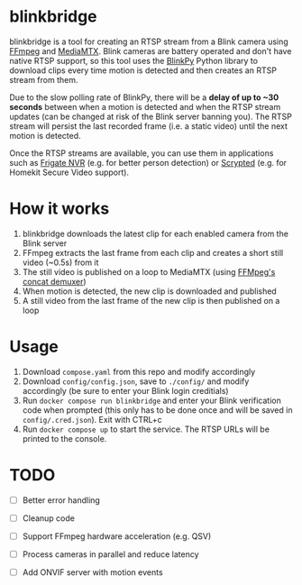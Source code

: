# blinkbridge

blinkbridge is a tool for creating an RTSP stream from a Blink camera using [FFmpeg](https://ffmpeg.org/) and [MediaMTX](https://github.com/bluenviron/mediamtx). Blink cameras are battery operated and don't have native RTSP support, so this tool uses the [BlinkPy](https://github.com/fronzbot/blinkpy) Python library to download clips every time motion is detected and then creates an RTSP stream from them. 

Due to the slow polling rate of BlinkPy, there will be a **delay of up to ~30 seconds** between when a motion is detected and when the RTSP stream updates (can be changed at risk of the Blink server banning you). The RTSP stream will persist the last recorded frame (i.e. a static video) until the next motion is detected.

Once the RTSP streams are available, you can use them in applications such as [Frigate NVR](https://github.com/blakeblackshear/frigate) (e.g. for better person detection) or [Scrypted](https://github.com/koush/scrypted) (e.g. for Homekit Secure Video support).

# How it works

1. blinkbridge downloads the latest clip for each enabled camera from the Blink server
2. FFmpeg extracts the last frame from each clip and creates a short still video (~0.5s) from it 
3. The still video is published on a loop to MediaMTX (using [FFMpeg's concat demuxer](https://trac.ffmpeg.org/wiki/Concatenate#demuxer))
4. When motion is detected, the new clip is downloaded and published
5. A still video from the last frame of the new clip is then published on a loop

# Usage

1. Download `compose.yaml` from this repo and modify accordingly
2. Download `config/config.json`, save to `./config/` and modify accordingly (be sure to enter your Blink login creditials)
3. Run `docker compose run blinkbridge` and enter your Blink verification code when prompted (this only has to be done once and will be saved in `config/.cred.json`). Exit with CTRL+c
4. Run `docker compose up` to start the service. The RTSP URLs will be printed to the console.

# TODO

- [ ] Better error handling
- [ ] Cleanup code
- [ ] Support FFmpeg hardware acceleration (e.g. QSV)
- [ ] Process cameras in parallel and reduce latency
- [ ] Add ONVIF server with motion events

